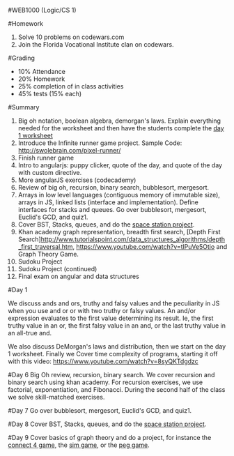 #WEB1000 (Logic/CS 1)

#Homework
1. Solve 10 problems on codewars.com
2. Join the Florida Vocational Institute clan on codewars.

#Grading
* 10% Attendance
* 20% Homework
* 25% completion of in class activities
* 45% tests (15% each)

#Summary
1. Big oh notation, boolean algebra, demorgan's laws. Explain everything needed for the worksheet and then have the students complete the [day 1 worksheet](day1.js)
2. Introduce the Infinite runner game project. Sample Code: http://swolebrain.com/pixel-runner/
3. Finish runner game
4. Intro to angularjs: puppy clicker, quote of the day, and quote of the day with custom directive.
5. More angularJS exercises (codecademy)
6. Review of big oh, recursion, binary search, bubblesort, mergesort.
7. Arrays in low level languages (contiguous memory of immutable size), arrays in JS, linked lists (interface and implementation). Define interfaces for stacks and queues. Go over bubblesort, mergesort, Euclid's GCD, and quiz1.
8. Cover BST, Stacks, queues, and do the [space station project](space-station.md).
9. Khan academy graph representation, breadth first search, [Depth First Search]http://www.tutorialspoint.com/data_structures_algorithms/depth_first_traversal.htm, https://www.youtube.com/watch?v=tlPuVe5Otio and Graph Theory Game.
10. Sudoku Project
11. Sudoku Project (continued)
12. Final exam on angular and data structures

#Day 1

We discuss ands and ors, truthy and falsy values and the peculiarity in JS when you use and or or with two truthy or falsy values. An and/or expression evaluates to the first value determining its result. Ie, the first truthy value in an or, the first falsy value in an and, or the last truthy value in an all-true and.  

We also discuss DeMorgan's laws and distribution, then we start on the day 1 worksheet. Finally we Cover time complexity of programs, starting it off with this video: https://www.youtube.com/watch?v=8syQKTdgdzc  

#Day 6
Big Oh review, recursion, binary search. We cover recursion and binary search using khan academy. For recursion exercises, we use factorial, exponentiation, and Fibonacci. During the second half of the class we solve skill-matched exercises.

#Day 7
Go over bubblesort, mergesort, Euclid's GCD, and quiz1.

#Day 8
Cover BST, Stacks, queues, and do the [space station project](space-station.md).

#Day 9
Cover basics of graph theory and do a project, for instance the [connect 4 game](http://www.swolebrain.com/connect4), the [sim game](http://www.swolebrain.com/sim-game), or the [peg game](http://www.joenord.com/puzzles/peggame/).
